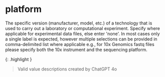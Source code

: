 # platform
The specific version (manufacturer, model, etc.) of a technology that is used to carry out a laboratory or computational experiment. Specify where applicable for experimental data files, else enter 'none'. In most cases only a single label is expected, however multiple selections can be provided in comma-delimited list where applicable e.g., for 10x Genomics fastq files please specify both the 10x instrument and the sequencing platform.


{: .highlight }
> Valid value descriptions created by ChatGPT 4o
